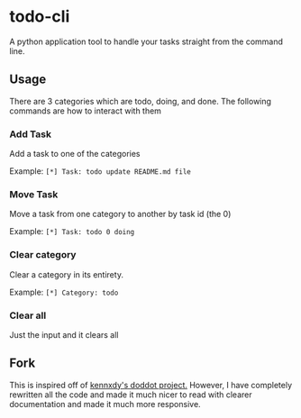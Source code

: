 # todo-cli

A python application tool to handle your tasks straight from the command line.

## Usage

There are 3 categories which are todo, doing, and done. The following commands are how to interact with them

### Add Task

Add a task to one of the categories

Example: `[*] Task: todo update README.md file`

### Move Task

Move a task from one category to another by task id (the 0)

Example: `[*] Task: todo 0 doing`

### Clear category

Clear a category in its entirety.

Example: `[*] Category: todo`

### Clear all 

Just the input and it clears all

## Fork

This is inspired off of <a href="https://github.com/kennxdy/doddot">kennxdy's doddot project.</a>
However, I have completely rewritten all the code and made it much nicer to read with clearer documentation and made it much more responsive.
<!--  -->